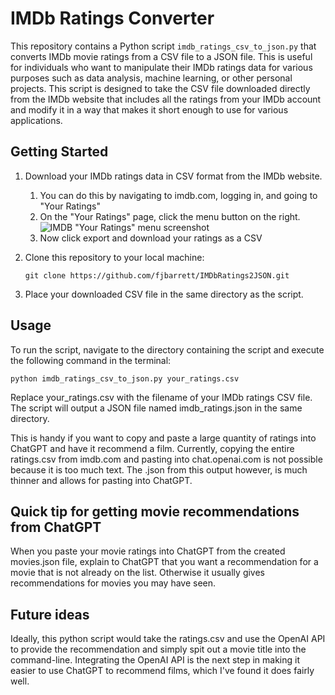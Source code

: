 # IMDb Ratings Converter

This repository contains a Python script `imdb_ratings_csv_to_json.py` that converts IMDb movie ratings from a CSV file to a JSON file. This is useful for individuals who want to manipulate their IMDb ratings data for various purposes such as data analysis, machine learning, or other personal projects. This script is designed to take the CSV file downloaded directly from the IMDb website that includes all the ratings from your IMDb account and modify it in a way that makes it short enough to use for various applications.

## Getting Started

1. Download your IMDb ratings data in CSV format from the IMDb website.

   1. You can do this by navigating to imdb.com, logging in, and going to "Your Ratings"
   2. On the "Your Ratings" page, click the menu button on the right. ![IMDB "Your Ratings" menu screenshot](https://github.com/fjbarrett/IMDbRatings2JSON/blob/main/account-ratings.png?raw=true)
   3. Now click export and download your ratings as a CSV

2. Clone this repository to your local machine:

   ```shell
   git clone https://github.com/fjbarrett/IMDbRatings2JSON.git
   ```

3. Place your downloaded CSV file in the same directory as the script.

## Usage

To run the script, navigate to the directory containing the script and execute the following command in the terminal:

```shell
python imdb_ratings_csv_to_json.py your_ratings.csv
```

Replace your_ratings.csv with the filename of your IMDb ratings CSV file. The script will output a JSON file named imdb_ratings.json in the same directory.

This is handy if you want to copy and paste a large quantity of ratings into ChatGPT and have it recommend a film. Currently, copying the entire ratings.csv from imdb.com and pasting into chat.openai.com is not possible because it is too much text. The .json from this output however, is much thinner and allows for pasting into ChatGPT.

## Quick tip for getting movie recommendations from ChatGPT

When you paste your movie ratings into ChatGPT from the created movies.json file, explain to ChatGPT that you want a recommendation for a movie that is not already on the list. Otherwise it usually gives recommendations for movies you may have seen.

## Future ideas

Ideally, this python script would take the ratings.csv and use the OpenAI API to provide the recommendation and simply spit out a movie title into the command-line. Integrating the OpenAI API is the next step in making it easier to use ChatGPT to recommend films, which I've found it does fairly well.
